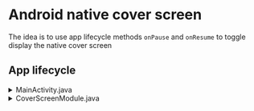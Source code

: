 # Android native cover screen

The idea is to use app lifecycle methods `onPause` and `onResume` to toggle display the native cover screen

## App lifecycle

<details>
<summary>MainActivity.java</summary>

```java
  @Override
  protected void onPause() {
    showCoverScreen(); // to implement
    super.onPause();
  }

  @Override
  protected void onResume() {
    hideCoverScreen(); // to implement
    super.onResume();
  }
```

</details>

<details>
<summary>CoverScreenModule.java</summary>

```java

public class CoverScreenModule extends ReactContextBaseJavaModule {
    private Activity mActivity;

    public CoverScreenModule(ReactApplicationContext reactContext, Activity activity) {
        super(reactContext);
        mActivity = activity;
    }

    @Override
    public String getName() {
        return "CoverScreenModule";
    }

    @ReactMethod
    public void showCoverScreen() {
        mActivity.runOnUiThread(new Runnable() {
            @Override
            public void run() {
                mActivity.getWindow().addFlags(WindowManager.LayoutParams.FLAG_KEEP_SCREEN_ON);
            }
        });
    }

    @ReactMethod
    public void hideCoverScreen() {
        mActivity.runOnUiThread(new Runnable() {
            @Override
            public void run() {
                mActivity.getWindow().clearFlags(WindowManager.LayoutParams.FLAG_KEEP_SCREEN_ON);
            }
        });
    }
}
```

</details>
